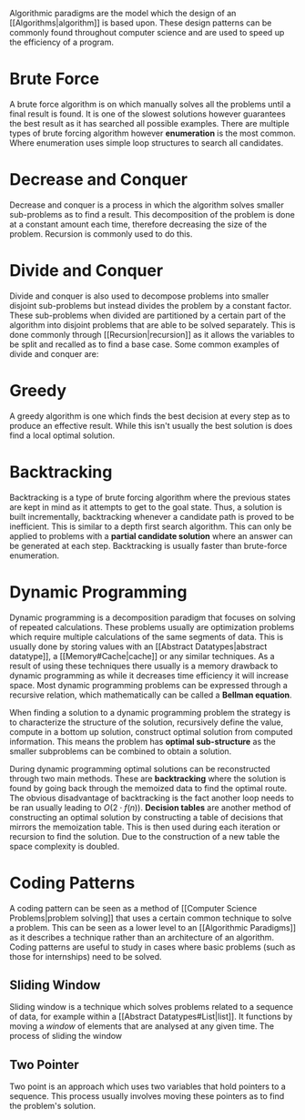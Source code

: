 Algorithmic paradigms are the model which the design of an [[Algorithms|algorithm]] is based upon. These design patterns can be commonly found throughout computer science and are used to speed up the efficiency of a program.

# Brute Force
A brute force algorithm is on which manually solves all the problems until a final result is found. It is one of the slowest solutions however guarantees the best result as it has searched all possible examples. There are multiple types of brute forcing algorithm however **enumeration** is the most common. Where enumeration uses simple loop structures to search all candidates.

# Decrease and Conquer
Decrease and conquer is a process in which the algorithm solves smaller sub-problems as to find a result. This decomposition of the problem is done at a constant amount each time, therefore decreasing the size of the problem. Recursion is commonly used to do this.

# Divide and Conquer
Divide and conquer is also used to decompose problems into smaller disjoint sub-problems but instead divides the problem by a constant factor. These sub-problems when divided are partitioned by a certain part of the algorithm into disjoint problems that are able to be solved separately. This is done commonly through [[Recursion|recursion]] as it allows the variables to be split and recalled as to find a base case. Some common examples of divide and conquer are:

# Greedy
A greedy algorithm is one which finds the best decision at every step as to produce an effective result. While this isn't usually the best solution is does find a local optimal solution.

# Backtracking
Backtracking is a type of brute forcing algorithm where the previous states are kept in mind as it attempts to get to the goal state. Thus, a solution is built incrementally, backtracking whenever a candidate path is proved to be inefficient. This is similar to a depth first search algorithm. This can only be applied to problems with a **partial candidate solution** where an answer can be generated at each step. Backtracking is usually faster than brute-force enumeration.

# Dynamic Programming
Dynamic programming is a decomposition paradigm that focuses on solving of repeated calculations. These problems usually are optimization problems which require multiple calculations of the same segments of data. This is usually done by storing values with an [[Abstract Datatypes|abstract datatype]], a [[Memory#Cache|cache]] or any similar techniques. As a result of using these techniques there usually is a memory drawback to dynamic programming as while it decreases time efficiency it will increase space. Most dynamic programming problems can be expressed through a recursive relation, which mathematically can be called a **Bellman equation**.

When finding a solution to a dynamic programming problem the strategy is to characterize the structure of the solution, recursively define the value, compute in a bottom up solution, construct optimal solution from computed information. This means the problem has **optimal sub-structure** as the smaller subproblems can be combined to obtain a solution.

During dynamic programming optimal solutions can be reconstructed through two main methods. These are **backtracking** where the solution is found by going back through the memoized data to find the optimal route. The obvious disadvantage of backtracking is the fact another loop needs to be ran usually leading to $O(2\cdot f(n))$. **Decision tables** are another method of constructing an optimal solution by constructing a table of decisions that mirrors the memoization table. This is then used during each iteration or recursion to find the solution. Due to the construction of a new table the space complexity is doubled.

# Coding Patterns
A coding pattern can be seen as a method of [[Computer Science Problems|problem solving]] that uses a certain common technique to solve a problem. This can be seen as a lower level to an [[Algorithmic Paradigms]] as it describes a technique rather than an architecture of an algorithm. Coding patterns are useful to study in cases where basic problems (such as those for internships) need to be solved.

## Sliding Window
Sliding window is a technique which solves problems related to a sequence of data, for example within a [[Abstract Datatypes#List|list]]. It functions by moving a *window* of elements that are analysed at any given time. The process of sliding the window 

## Two Pointer
Two point is an approach which uses two variables that hold pointers to a sequence. This process usually involves moving these pointers as to find the problem's solution.